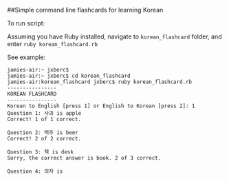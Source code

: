 ##Simple command line flashcards for learning Korean

To run script:

Assuming you have Ruby installed, navigate to `korean_flashcard` folder, and
 enter `ruby korean_flashcard.rb`


See example:
```
jamies-air:~ jxberc$
jamies-air:~ jxberc$ cd korean_flashcard
jamies-air:korean_flashcard jxberc$ ruby korean_flashcard.rb
----------------
KOREAN FLASHCARD
----------------
Korean to English [press 1] or English to Korean [press 2]: 1
Question 1: 사과 is apple
Correct! 1 of 1 correct.

Question 2: 맥주 is beer
Correct! 2 of 2 correct.

Question 3: 책 is desk
Sorry, the correct answer is book. 2 of 3 correct.

Question 4: 의자 is
```
